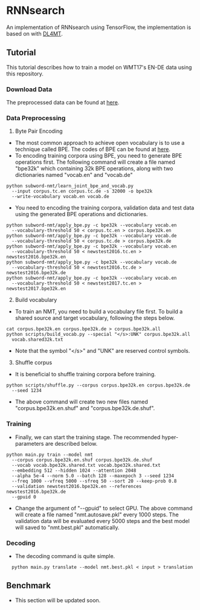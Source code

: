 # RNNsearch
An implementation of RNNsearch using TensorFlow, the implementation is based on
with [DL4MT](https://github.com/nyu-dl/dl4mt-tutorial).


## Tutorial
This tutorial describes how to train a model on WMT17's EN-DE data using this
repository.

### Download Data
The preprocessed data can be found at 
[here](http://data.statmt.org/wmt17/translation-task/preprocessed/de-en/).

### Data Preprocessing
1. Byte Pair Encoding
  * The most common approach to achieve open vocabulary is to use a technique
  called BPE. The codes of BPE can be found at 
  [here](https://github.com/rsennrich/subword-nmt).
  * To encoding training corpora using BPE, you need to generate BPE operations
  first. The following command will create a file named "bpe32k" which
  containing 32k BPE operations, along with two dictionaries named 
  "vocab.en" and "vocab.de"
  ```
  python subword-nmt/learn_joint_bpe_and_vocab.py 
    --input corpus.tc.en corpus.tc.de -s 32000 -o bpe32k 
    --write-vocabulary vocab.en vocab.de
  ```
  * You need to encoding the training corpora, validation data and test data
  using the generated BPE operations and dictionaries. 
  ```
  python subword-nmt/apply_bpe.py -c bpe32k --vocabulary vocab.en 
    --vocabulary-threshold 50 < corpus.tc.en > corpus.bpe32k.en
  python subword-nmt/apply_bpe.py -c bpe32k --vocabulary vocab.de 
    --vocabulary-threshold 50 < corpus.tc.de > corpus.bpe32k.de
  python subword-nmt/apply_bpe.py -c bpe32k --vocabulary vocab.en 
    --vocabulary-threshold 50 < newstest2016.tc.en > newstest2016.bpe32k.en
  python subword-nmt/apply_bpe.py -c bpe32k --vocabulary vocab.de 
    --vocabulary-threshold 50 < newstest2016.tc.de > newstest2016.bpe32k.de
  python subword-nmt/apply_bpe.py -c bpe32k --vocabulary vocab.en 
    --vocabulary-threshold 50 < newstest2017.tc.en > newstest2017.bpe32k.en
  ```
  
2. Build vocabulary
  * To train an NMT, you need to build a vocabulary file first. To build a 
  shared source and target vocabulary, following the steps below.
  ```
  cat corpus.bpe32k.en corpus.bpe32k.de > corpus.bpe32k.all
  python scripts/build_vocab.py --special "</s>:UNK" corpus.bpe32k.all 
    vocab.shared32k.txt
  ```
  * Note that the symbol "\</s\>" and "UNK" are reserved control symbols.
3. Shuffle corpus
  * It is beneficial to shuffle training corpora before training.
  ```
  python scripts/shuffle.py --corpus corpus.bpe32k.en corpus.bpe32k.de 
    --seed 1234
  ```
  * The above command will create two new files named "corpus.bpe32k.en.shuf"
  and "corpus.bpe32k.de.shuf".

### Training
  * Finally, we can start the training stage. The recommended hyper-parameters 
  are described below.
  ```
  python main.py train --model nmt  
    --corpus corpus.bpe32k.en.shuf corpus.bpe32k.de.shuf 
    --vocab vocab.bpe32k.shared.txt vocab.bpe32k.shared.txt 
    --embedding 512 --hidden 1024 --attention 2048
    --alpha 5e-4 --norm 5.0 --batch 128 --maxepoch 3 --seed 1234 
    --freq 1000 --vfreq 5000 --sfreq 50 --sort 20 --keep-prob 0.8
    --validation newstest2016.bpe32k.en --references newstest2016.bpe32k.de
    --gpuid 0
  ```
  * Change the argument of "--gpuid" to select GPU. The above command will 
  create a file named "nmt.autosave.pkl" every 1000 steps. The validation data
  will be evaluated every 5000 steps and the best model will saved to 
  "nmt.best.pkl" automatically.

### Decoding
  * The decoding command is quite simple.
  ```
    python main.py translate --model nmt.best.pkl < input > translation
  ```

## Benchmark
  * This section will be updated soon.
